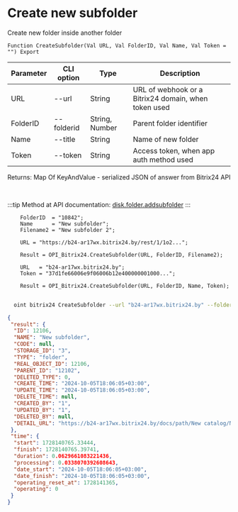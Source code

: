 ﻿---
sidebar_position: 2
---

# Create new subfolder
 Create new folder inside another folder



`Function CreateSubfolder(Val URL, Val FolderID, Val Name, Val Token = "") Export`

  | Parameter | CLI option | Type | Description |
  |-|-|-|-|
  | URL | --url | String | URL of webhook or a Bitrix24 domain, when token used |
  | FolderID | --folderid | String, Number | Parent folder identifier |
  | Name | --title | String | Name of new folder |
  | Token | --token | String | Access token, when app auth method used |

  
  Returns:  Map Of KeyAndValue - serialized JSON of answer from Bitrix24 API

<br/>

:::tip
Method at API documentation: [disk.folder.addsubfolder](https://dev.1c-bitrix.ru/rest_help/disk/folder/disk_folder_addsubfolder.php)
:::
<br/>


```bsl title="Code example"
    FolderID  = "10842";
    Name      = "New subfolder";
    Filename2 = "New subfolder 2";

    URL = "https://b24-ar17wx.bitrix24.by/rest/1/1o2...";

    Result = OPI_Bitrix24.CreateSubfolder(URL, FolderID, Filename2);

    URL   = "b24-ar17wx.bitrix24.by";
    Token = "37d1fe66006e9f06006b12e400000001000...";

    Result = OPI_Bitrix24.CreateSubfolder(URL, FolderID, Name, Token);
```



```sh title="CLI command example"
    
  oint bitrix24 CreateSubfolder --url "b24-ar17wx.bitrix24.by" --folderid "5016" --title %title% --token "fe3fa966006e9f06006b12e400000001000..."

```

```json title="Result"
{
 "result": {
  "ID": 12106,
  "NAME": "New subfolder",
  "CODE": null,
  "STORAGE_ID": "3",
  "TYPE": "folder",
  "REAL_OBJECT_ID": 12106,
  "PARENT_ID": "12102",
  "DELETED_TYPE": 0,
  "CREATE_TIME": "2024-10-05T18:06:05+03:00",
  "UPDATE_TIME": "2024-10-05T18:06:05+03:00",
  "DELETE_TIME": null,
  "CREATED_BY": "1",
  "UPDATED_BY": "1",
  "DELETED_BY": null,
  "DETAIL_URL": "https://b24-ar17wx.bitrix24.by/docs/path/New catalog/New subfolder"
 },
 "time": {
  "start": 1728140765.33444,
  "finish": 1728140765.39741,
  "duration": 0.0629661083221436,
  "processing": 0.0338070392608643,
  "date_start": "2024-10-05T18:06:05+03:00",
  "date_finish": "2024-10-05T18:06:05+03:00",
  "operating_reset_at": 1728141365,
  "operating": 0
 }
}
```
